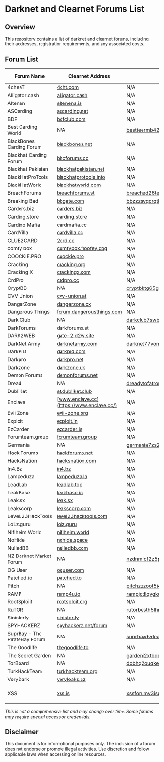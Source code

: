 # Darknet and Clearnet Forums List

## Overview
This repository contains a list of darknet and clearnet forums, including their addresses, registration requirements, and any associated costs.

## Forum List

| Forum Name | Clearnet Address | Onion Address | Mirrors | Registration Required | Cost of Registration |
|------------|-----------------|---------------|---------|----------------------|----------------------|
| 4cheaT | [4cht.com](https://4cht.com/) | N/A | N/A | No | N/A |
| Alligator.cash | [alligator.cash](https://alligator.cash/) | N/A | N/A | Yes | N/A |
| Altenen | [altenens.is](https://altenens.is/) | N/A | N/A | No | N/A |
| ASCarding | [ascarding.net](https://ascarding.net/) | N/A | N/A | No | N/A |
| BDF | [bdfclub.com](https://bdfclub.com/) | N/A | N/A | No | N/A |
| Best Carding World | N/A | [bestteermb42clir6ux7xm76d4jjodh3fpahjqgbddbmfrgp4skg2wqd.onion](http://bestteermb42clir6ux7xm76d4jjodh3fpahjqgbddbmfrgp4skg2wqd.onion/) | N/A | No | N/A |
| BlackBones Carding Forum | [blackbones.net](https://blackbones.net/) | N/A | N/A | No | N/A |
| Blackhat Carding Forum | [bhcforums.cc](https://bhcforums.cc/) | N/A | N/A | No | N/A |
| Blackhat Pakistan | [blackhatpakistan.net](https://blackhatpakistan.net/) | N/A | N/A | No | N/A |
| BlackHatProTools | [blackhatprotools.info](https://www.blackhatprotools.info/) | N/A | N/A | No | N/A |
| BlackHatWorld | [blackhatworld.com](https://www.blackhatworld.com/) | N/A | N/A | No | N/A |
| BreachForums | [breachforums.st](https://breachforums.st) | [breached26tezcofqla4adzyn22notfqwcac7gpbrleg4usehljwkgqd.onion](http://breached26tezcofqla4adzyn22notfqwcac7gpbrleg4usehljwkgqd.onion/) | N/A | Yes | N/A |
| Breaking Bad | [bbgate.com](https://bbgate.com/) | [bbzzzsvqcrqtki6umym6itiixfhni37ybtt7mkbjyxn2pgllzxf2qgyd.onion](http://bbzzzsvqcrqtki6umym6itiixfhni37ybtt7mkbjyxn2pgllzxf2qgyd.onion/) | N/A | No | N/A |
| Carders.biz | [carders.biz](https://carders.biz/) | N/A | N/A | No | N/A |
| Carding.store | [carding.store](https://carding.store/) | N/A | N/A | No | N/A |
| Carding Mafia | [cardmafia.cc](https://cardmafia.cc/) | N/A | N/A | No | N/A |
| CardVilla | [cardvilla.cc](https://cardvilla.cc/) | N/A | N/A | No | N/A |
| CLUB2CARD | [2crd.cc](https://2crd.cc/) | N/A | N/A | Yes | N/A |
| comfy box | [comfybox.floofey.dog](https://comfybox.floofey.dog/) | N/A | N/A | No | N/A |
| COOCKIE.PRO | [coockie.pro](https://coockie.pro/) | N/A | N/A | No | N/A |
| Cracking | [cracking.org](https://cracking.org/) | N/A | N/A | No | N/A |
| Cracking X | [crackingx.com](https://crackingx.com/) | N/A | N/A | No | N/A |
| CrdPro | [crdpro.cc](https://crdpro.cc/) | N/A | N/A | No | N/A |
| CryptBB | N/A | [cryptbbtg65gibadeeo2awe3j7s6evg7eklserehqr4w4e2bis5tebid.onion](http://cryptbbtg65gibadeeo2awe3j7s6evg7eklserehqr4w4e2bis5tebid.onion/) | N/A | Yes | N/A |
| CVV Union | [cvv-union.at](https://cvv-union.at/) | N/A | N/A | Yes | N/A |
| DangerZone | [dangerzone.cx](https://dangerzone.cx) | N/A | N/A | Yes | N/A |
| Dangerous Things | [forum.dangerousthings.com](https://forum.dangerousthings.com/) | N/A | N/A | No | N/A |
| Dark Club | N/A | [darkclub7swbzf2ndqowmijp735urtfv6vp5z327vdga5iltlwzyapid.onion](http://darkclub7swbzf2ndqowmijp735urtfv6vp5z327vdga5iltlwzyapid.onion/) | N/A | No | N/A |
| DarkForums | [darkforums.st](https://darkforums.st) | N/A | [1](https://df.hn/) [2](https://df.kiwi/) | No | N/A |
| DARK2WEB | [gate-2.d2w.site](https://gate-2.d2w.site/) | N/A | N/A | No | N/A |
| DarkNet Army | [darknetarmy.com](https://darknetarmy.com/) | [darknet77vonbqeatfsnawm5jtnoci5z22mxay6cizmoucgmz52mwyad.onion](http://darknet77vonbqeatfsnawm5jtnoci5z22mxay6cizmoucgmz52mwyad.onion/) | N/A | No | N/A |
| DarkPID | [darkpid.com](https://darkpid.com/) | N/A | N/A | Yes | N/A |
| Darkpro | [darkpro.net](https://darkpro.net/) | N/A | N/A | No | N/A |
| Darkzone | [darkzone.uk](https://darkzone.uk/) | N/A | N/A | Yes | N/A |
| Demon Forums | [demonforums.net](https://demonforums.net/) | N/A | N/A | No | N/A |
| Dread | N/A | [dreadytofatroptsdj6io7l3xptbet6onoyno2yv7jicoxknyazubrad.onion](http://dreadytofatroptsdj6io7l3xptbet6onoyno2yv7jicoxknyazubrad.onion) | [1](http://g66ol3eb5ujdckzqqfmjsbpdjufmjd5nsgdipvxmsh7rckzlhywlzlqd.onion/) | No | N/A |
| DubliKat | [at.dublikat.club](https://at.dublikat.club/) | N/A | N/A | No | N/A |
| Enclave | [www.enclave.cc](https://www.enclave.cc/) | N/A | N/A | No | N/A |
| Evil Zone | [evil-zone.org](https://evil-zone.org/) | N/A | N/A | No | N/A |
| Exploit | [exploit.in](https://exploit.in/) | N/A | N/A | Yes | $200 USD |
| EzCarder | [ezcarder.is](https://ezcarder.is/) | N/A | N/A | No | N/A |
| Forumteam.group | [forumteam.group](https://forumteam.group/) | N/A | N/A | No | N/A |
| Germania | N/A | [germania7zs27fu3gi76wlr5rd64cc2yjexyzvrbm4jufk7pibrpizad.onion](http://germania7zs27fu3gi76wlr5rd64cc2yjexyzvrbm4jufk7pibrpizad.onion/) | N/A | Yes | N/A |
| Hack Forums | [hackforums.net](https://hackforums.net/) | N/A | N/A | No | N/A |
| HacksNation | [hacksnation.com](https://hacksnation.com/) | N/A | N/A | No | N/A |
| In4.Bz | [in4.bz](https://in4.bz/) | N/A | N/A | No | N/A |
| Lampeduza | [lampeduza.la](https://lampeduza.la/) | N/A | N/A | No | N/A |
| LeadLab | [leadlab.top](https://leadlab.top/) | N/A | N/A | No | N/A |
| LeakBase | [leakbase.io](https://leakbase.io/) | N/A | N/A | No | N/A |
| Leak.sx | [leak.sx](https://leak.sx/) | N/A | N/A | No | N/A |
| Leakscorp | [leakscorp.com](https://leakscorp.com/) | N/A | N/A | No | N/A |
| LeVeL23HackTools | [level23hacktools.com](https://level23hacktools.com/) | N/A | N/A | No | N/A |
| LoLz.guru | [lolz.guru](https://lolz.guru/) | N/A | N/A | No | N/A |
| Niflheim World | [niflheim.world](https://niflheim.world/) | N/A | N/A | No | N/A |
| NoHide | [nohide.space](https://nohide.space/) | N/A | N/A | No | N/A |
| NulledBB | [nulledbb.com](https://nulledbb.com/) | N/A | N/A | No | N/A |
| NZ Darknet Market Forum | N/A | [nzdnmfcf2z5pd3vwfyfy3jhwoubv6qnumdglspqhurqnuvr52khatdad.onion](http://nzdnmfcf2z5pd3vwfyfy3jhwoubv6qnumdglspqhurqnuvr52khatdad.onion/) | N/A | No | N/A |
| OG User | [oguser.com](https://oguser.com/) | N/A | N/A | Yes | N/A |
| Patched.to | [patched.to](https://patched.to/) | N/A | N/A | No | N/A |
| Pitch | N/A | [pitchzzzoot5i4cpsblu2d5poifsyixo5r4litxkukstre5lrbjakxid.onion](http://pitchzzzoot5i4cpsblu2d5poifsyixo5r4litxkukstre5lrbjakxid.onion/) | N/A | No | N/A |
| RAMP | [ramp4u.io](https://ramp4u.io/) | [rampjcdlqvgkoz5oywutpo6ggl7g6tvddysustfl6qzhr5osr24xxqqd.onion](http://rampjcdlqvgkoz5oywutpo6ggl7g6tvddysustfl6qzhr5osr24xxqqd.onion/) | N/A | Yes | N/A |
| RootSploiit | [rootsploit.org](https://rootsploit.org/) | N/A | N/A | No | N/A |
| RuTOR | N/A | [rutorbesth5lhmj47qz4fi5i4x5zvh4fizruog6iw2l3q223jmnawvid.onion](http://rutorbesth5lhmj47qz4fi5i4x5zvh4fizruog6iw2l3q223jmnawvid.onion/) | [1](http://rutorclubwiypaf63caqzlqwtcxqu5w6req6h7bjnvdlm4m7tddiwoyd.onion/) [2](http://rutordark63xripv2a3skfrgjonvr3rqawcdpj2zcbw3sigkn6l3xpad.onion/) | No | N/A |
| Sinisterly | [sinister.ly](https://sinister.ly/) | N/A | N/A | No | N/A |
| SPYHACKERZ | [spyhackerz.net/forum](https://spyhackerz.net/forum/) | N/A | N/A | No | N/A |
| SuprBay - The PirateBay Forum | N/A | [suprbaydvdcaynfo4dgdzgxb4zuso7rftlil5yg5kqjefnw4wq4ulcad.onion](http://suprbaydvdcaynfo4dgdzgxb4zuso7rftlil5yg5kqjefnw4wq4ulcad.onion/) | N/A | No | N/A |
| The Goodlife | [thegoodlife.to](https://thegoodlife.to/) | N/A | N/A | Yes | N/A |
| The Secret Garden | N/A | [gardeni2xtbqdpn3mndvod5rzewor2rlo2g5iuyniqwd7vbyt7cwcrqd.onion](http://gardeni2xtbqdpn3mndvod5rzewor2rlo2g5iuyniqwd7vbyt7cwcrqd.onion/) | N/A | Yes | N/A |
| TorBoard | N/A | [dobhq2ouqke7xxa6c62yigsifektstzpvmdeubtjd6v6jgxi7jfvxfyd.onion](http://dobhq2ouqke7xxa6c62yigsifektstzpvmdeubtjd6v6jgxi7jfvxfyd.onion/) | N/A | No | N/A |
| TurkHackTeam | [turkhackteam.org](https://www.turkhackteam.org/) | N/A | N/A | No | N/A |
| VeryDark | [veryleaks.cz](https://veryleaks.cz/) | N/A | N/A | No | N/A |
| XSS | [xss.is](https://xss.is/) | [xssforumv3isucukbxhdhwz67hoa5e2voakcfkuieq4ch257vsburuid.onion](http://xssforumv3isucukbxhdhwz67hoa5e2voakcfkuieq4ch257vsburuid.onion/) | N/A | Yes (Currently Closed) | $200 USD? |

*This is not a comprehensive list and may change over time. Some forums may require special access or credentials.*

## Disclaimer
This document is for informational purposes only. The inclusion of a forum does not endorse or promote illegal activities. Use discretion and follow applicable laws when accessing online resources.
